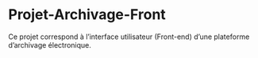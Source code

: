 # Projet-Archivage-Front
Ce projet correspond à l’interface utilisateur (Front-end) d’une plateforme d’archivage électronique.  
